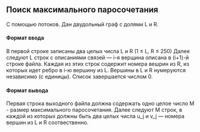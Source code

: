 ## Поиск максимального паросочетания
С помощью потоков.
Дан двудольный граф с долями L и R.

#### Формат ввода
В первой строке записаны два целых числа L и R (1 ≤ L, R ≤ 250)
Далее следуют L строк с описаниями связей — i-я верщина описана в (i+1)-й строке файла. 
Каждая из этих строк содержит номера вешрин из R, из которых идет ребро в i-ю вершину из L. 
Вершины в L и R нумеруются независимо (с единицы). Список завершается числом 0.

#### Формат вывода
Первая строка выходного файла должна содержать одно целое число M - размер максимального паросочетания.
Далее следуют M строк, в каждой из которых должны быть два целых числа u_j и v_j — номера вершин из L и R соотвественно.
